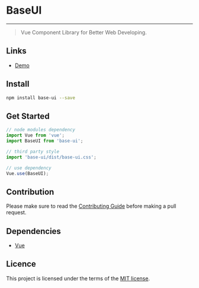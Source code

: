 # BaseUI
---

> Vue Component Library for Better Web Developing.

## Links

* [Demo](https://base-ui.yangqianguan.com) 

## Install

```bash
npm install base-ui --save
```

## Get Started

```javascript
// node modules dependency
import Vue from 'vue';
import BaseUI from 'base-ui';

// third party style
import 'base-ui/dist/base-ui.css';

// use dependency
Vue.use(BaseUI);
```

## Contribution

Please make sure to read the [Contributing Guide](https://github.com/sin-group/base-ui/blob/master/CONTRIBUTING.md) before making a pull request.

## Dependencies

* [Vue](https://vuejs.org/)

## Licence

This project is licensed under the terms of the [MIT license](https://github.com/sin-group/base-ui/blob/master/LICENSE).
